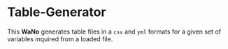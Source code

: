 # Table-Generator
This **WaNo** generates table files in a `csv` and `yml` formats for a given set of variables inquired from a loaded file.

